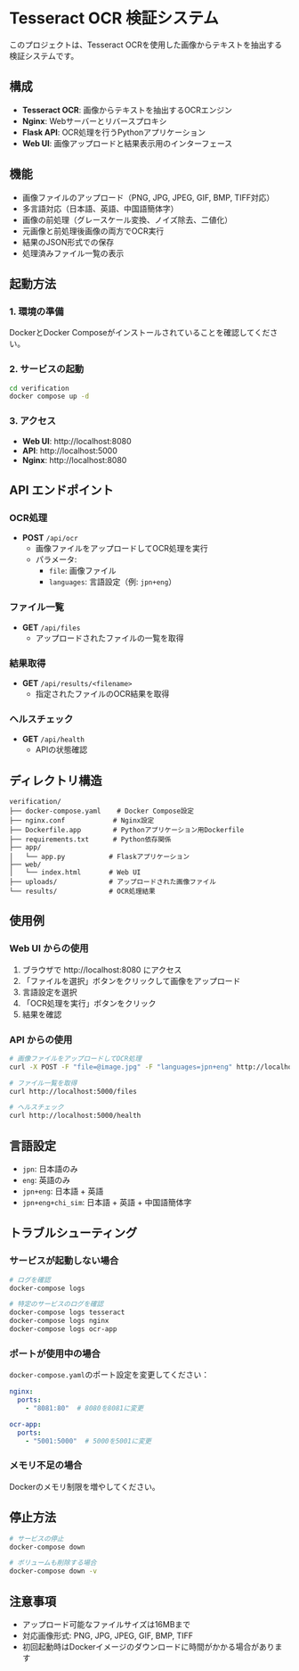 # Tesseract OCR 検証システム

このプロジェクトは、Tesseract OCRを使用した画像からテキストを抽出する検証システムです。

## 構成

- **Tesseract OCR**: 画像からテキストを抽出するOCRエンジン
- **Nginx**: Webサーバーとリバースプロキシ
- **Flask API**: OCR処理を行うPythonアプリケーション
- **Web UI**: 画像アップロードと結果表示用のインターフェース

## 機能

- 画像ファイルのアップロード（PNG, JPG, JPEG, GIF, BMP, TIFF対応）
- 多言語対応（日本語、英語、中国語簡体字）
- 画像の前処理（グレースケール変換、ノイズ除去、二値化）
- 元画像と前処理後画像の両方でOCR実行
- 結果のJSON形式での保存
- 処理済みファイル一覧の表示

## 起動方法

### 1. 環境の準備

DockerとDocker Composeがインストールされていることを確認してください。

### 2. サービスの起動

```bash
cd verification
docker compose up -d
```

### 3. アクセス

- **Web UI**: http://localhost:8080
- **API**: http://localhost:5000
- **Nginx**: http://localhost:8080

## API エンドポイント

### OCR処理
- **POST** `/api/ocr`
  - 画像ファイルをアップロードしてOCR処理を実行
  - パラメータ:
    - `file`: 画像ファイル
    - `languages`: 言語設定（例: `jpn+eng`）

### ファイル一覧
- **GET** `/api/files`
  - アップロードされたファイルの一覧を取得

### 結果取得
- **GET** `/api/results/<filename>`
  - 指定されたファイルのOCR結果を取得

### ヘルスチェック
- **GET** `/api/health`
  - APIの状態確認

## ディレクトリ構造

```
verification/
├── docker-compose.yaml    # Docker Compose設定
├── nginx.conf            # Nginx設定
├── Dockerfile.app        # Pythonアプリケーション用Dockerfile
├── requirements.txt      # Python依存関係
├── app/
│   └── app.py           # Flaskアプリケーション
├── web/
│   └── index.html       # Web UI
├── uploads/             # アップロードされた画像ファイル
└── results/             # OCR処理結果
```

## 使用例

### Web UI からの使用

1. ブラウザで http://localhost:8080 にアクセス
2. 「ファイルを選択」ボタンをクリックして画像をアップロード
3. 言語設定を選択
4. 「OCR処理を実行」ボタンをクリック
5. 結果を確認

### API からの使用

```bash
# 画像ファイルをアップロードしてOCR処理
curl -X POST -F "file=@image.jpg" -F "languages=jpn+eng" http://localhost:5000/ocr

# ファイル一覧を取得
curl http://localhost:5000/files

# ヘルスチェック
curl http://localhost:5000/health
```

## 言語設定

- `jpn`: 日本語のみ
- `eng`: 英語のみ
- `jpn+eng`: 日本語 + 英語
- `jpn+eng+chi_sim`: 日本語 + 英語 + 中国語簡体字

## トラブルシューティング

### サービスが起動しない場合

```bash
# ログを確認
docker-compose logs

# 特定のサービスのログを確認
docker-compose logs tesseract
docker-compose logs nginx
docker-compose logs ocr-app
```

### ポートが使用中の場合

`docker-compose.yaml`のポート設定を変更してください：

```yaml
nginx:
  ports:
    - "8081:80"  # 8080を8081に変更

ocr-app:
  ports:
    - "5001:5000"  # 5000を5001に変更
```

### メモリ不足の場合

Dockerのメモリ制限を増やしてください。

## 停止方法

```bash
# サービスの停止
docker-compose down

# ボリュームも削除する場合
docker-compose down -v
```

## 注意事項

- アップロード可能なファイルサイズは16MBまで
- 対応画像形式: PNG, JPG, JPEG, GIF, BMP, TIFF
- 初回起動時はDockerイメージのダウンロードに時間がかかる場合があります

